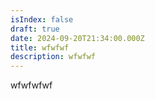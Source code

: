 ```yaml
---
isIndex: false
draft: true
date: 2024-09-20T21:34:00.000Z
title: wfwfwf
description: wfwfwf
---
```

wfwfwfwf
